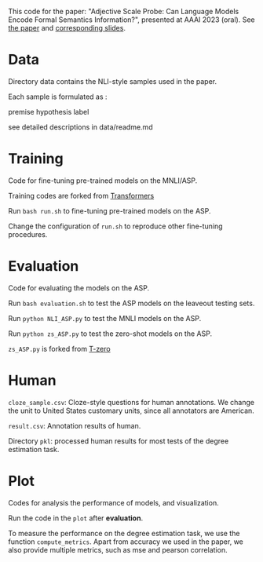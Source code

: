 This code for the paper: "Adjective Scale Probe: Can Language Models Encode Formal Semantics Information?", presented at AAAI 2023 (oral). See [the paper](https://y1ny.github.io/assets/AAAI2023_ASP_paper.pdf) and [corresponding slides](https://y1ny.github.io/assets/AAAI2023_ASP_slides.pdf).

# Data
Directory data contains the NLI-style samples used in the paper.

Each sample is formulated as :

premise	hypothesis	label

see detailed descriptions in data/readme.md

# Training

Code for fine-tuning pre-trained models on the MNLI/ASP.

Training codes are forked from [Transformers](https://github.com/huggingface/transformers/tree/main/examples/pytorch/text-classification)

Run `bash run.sh`  to fine-tuning pre-trained models on the ASP.

Change the configuration of `run.sh` to reproduce other fine-tuning procedures.



# Evaluation

Code for evaluating the models on the ASP.

Run `bash evaluation.sh` to test the ASP models on the leaveout testing sets.

Run `python NLI_ASP.py` to test the MNLI models on the ASP.

Run `python zs_ASP.py` to test the zero-shot models on the ASP.

`zs_ASP.py` is forked from [T-zero](https://github.com/bigscience-workshop/t-zero/tree/master/evaluation)



# Human

`cloze_sample.csv`: Cloze-style questions for human annotations. We change the unit to United States customary units, since all annotators are American.

`result.csv`: Annotation results of human.

Directory `pkl`: processed human results for most tests of the degree estimation task.

# Plot

Codes for analysis the performance of models, and visualization.

Run the code in the `plot` after **evaluation**.

To measure the performance on the degree estimation task, we use the function `compute_metrics`. Apart from accuracy we used in the paper, we also provide multiple metrics, such as mse and pearson correlation. 

